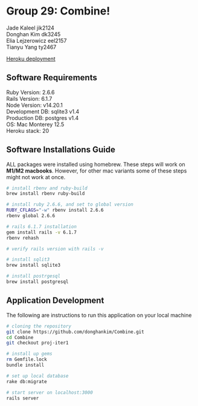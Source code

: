 # Group 29: Combine!

Jade Kaleel jik2124\
Donghan Kim dk3245\
Elia Lejzerowicz eel2157\
Tianyu Yang ty2467

<a href="https://group29-combine.herokuapp.com/" target="_blank">Heroku deployment</a>

## Software Requirements
Ruby Version: 2.6.6\
Rails Version: 6.1.7\
Node Version: v14.20.1\
Development DB: sqlite3 v1.4\
Production DB: postgres v1.4\
OS: Mac Monterey 12.5\
Heroku stack: 20


## Software Installations Guide
ALL packages were installed using homebrew. These steps will work on **M1/M2 macbooks**. However, for other mac variants some of these steps might not work at once.

```sh
# install rbenv and ruby-build
brew install rbenv ruby-build

# install ruby 2.6.6, and set to global version
RUBY_CFLAGS="-w" rbenv install 2.6.6
rbenv global 2.6.6

# rails 6.1.7 installation
gem install rails -v 6.1.7
rbenv rehash

# verify rails version with rails -v

# install sqlit3
brew install sqlite3

# install postrgesql
brew install postgresql
```

## Application Development
The following are instructions to run this application on your local machine
```sh
# cloning the repository
git clone https://github.com/donghankim/Combine.git
cd Combine
git checkout proj-iter1

# install up gems
rm Gemfile.lock
bundle install

# set up local database
rake db:migrate

# start server on localhost:3000
rails server
```
